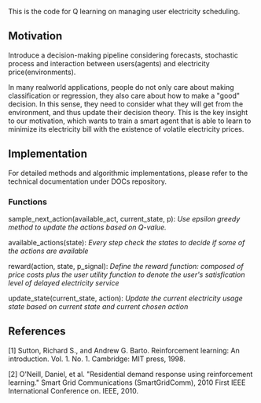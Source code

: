 This is the code for Q learning on managing user electricity scheduling.

## Motivation
Introduce a decision-making pipeline considering forecasts, stochastic process and interaction between users(agents) and electricity price(environments).

In many realworld applications, people do not only care about making classification or regression, they also care about how to make a "good" decision. In this sense, they need to consider what they will get from the environment, and thus update their decision theory. This is the key insight to our motivation, which wants to train a smart agent that is able to learn to minimize its electricity bill with the existence of volatile electricity prices.

## Implementation
For detailed methods and algorithmic implementations, please refer to the technical documentation under DOCs repository.

### Functions

sample_next_action(available_act, current_state, p): *Use epsilon greedy method to update the actions based on Q-value.*


available_actions(state): *Every step check the states to decide if some of the actions are available*

reward(action, state, p_signal): *Define the reward function: composed of price costs plus the user utility function to  denote the user's satisfication level of delayed electricity service*

update_state(current_state, action): *Update the current electricity usage state based on current state and current chosen action*

## References
[1] Sutton, Richard S., and Andrew G. Barto. Reinforcement learning: An introduction. Vol. 1. No. 1. Cambridge: MIT press, 1998.

[2] O'Neill, Daniel, et al. "Residential demand response using reinforcement learning." Smart Grid Communications (SmartGridComm), 2010 First IEEE International Conference on. IEEE, 2010.
